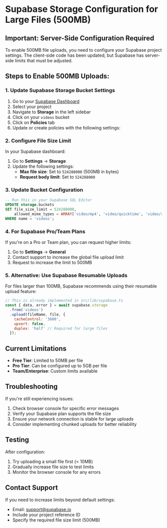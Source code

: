 # Supabase Storage Configuration for Large Files (500MB)

## Important: Server-Side Configuration Required

To enable 500MB file uploads, you need to configure your Supabase project settings. The client-side code has been updated, but Supabase has server-side limits that must be adjusted.

## Steps to Enable 500MB Uploads:

### 1. Update Supabase Storage Bucket Settings

1. Go to your [Supabase Dashboard](https://app.supabase.com)
2. Select your project
3. Navigate to **Storage** in the left sidebar
4. Click on your `videos` bucket
5. Click on **Policies** tab
6. Update or create policies with the following settings:

### 2. Configure File Size Limit

In your Supabase dashboard:
1. Go to **Settings** → **Storage**
2. Update the following settings:
   - **Max file size**: Set to `524288000` (500MB in bytes)
   - **Request body limit**: Set to `524288000`

### 3. Update Bucket Configuration

```sql
-- Run this in your Supabase SQL Editor
UPDATE storage.buckets 
SET file_size_limit = 524288000,
    allowed_mime_types = ARRAY['video/mp4', 'video/quicktime', 'video/x-msvideo']
WHERE name = 'videos';
```

### 4. For Supabase Pro/Team Plans

If you're on a Pro or Team plan, you can request higher limits:
1. Go to **Settings** → **General**
2. Contact support to increase the global file upload limit
3. Request to increase the limit to 500MB

### 5. Alternative: Use Supabase Resumable Uploads

For files larger than 100MB, Supabase recommends using their resumable upload feature:

```javascript
// This is already implemented in src/lib/supabase.ts
const { data, error } = await supabase.storage
  .from('videos')
  .upload(fileName, file, {
    cacheControl: '3600',
    upsert: false,
    duplex: 'half' // Required for large files
  });
```

## Current Limitations

- **Free Tier**: Limited to 50MB per file
- **Pro Tier**: Can be configured up to 5GB per file
- **Team/Enterprise**: Custom limits available

## Troubleshooting

If you're still experiencing issues:

1. Check browser console for specific error messages
2. Verify your Supabase plan supports the file size
3. Ensure your network connection is stable for large uploads
4. Consider implementing chunked uploads for better reliability

## Testing

After configuration:
1. Try uploading a small file first (< 10MB)
2. Gradually increase file size to test limits
3. Monitor the browser console for any errors

## Contact Support

If you need to increase limits beyond default settings:
- Email: support@supabase.io
- Include your project reference ID
- Specify the required file size limit (500MB)
